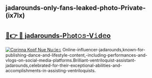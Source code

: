 ## jadarounds-only-fans​-leaked-photo​-Private-(ix7lx)


# <h2><a href="https://mediaupload.pro?title=jadarounds&ref=git">🔗👉 🔴 jadarounds-P𝚑ot𝚘𝚜-V𝚒d𝚎o</a></h2>

[![Corinna Kopf Nue Nu𝚍e𝚜](https://i.imgur.com/0qMVB7G.gif)](https://mediaupload.pro?title=jadarounds&ref=git)
Online-influencer-jadarounds,known-for-publishing-dance-and-lifestyle-content,-including-performances-and-vlogs-on-social-media-platforms.Brilliant-ventriloquist-assistant-jadarounds,celebrated-for-their-exceptional-abilities-and-accomplishments-in-assisting-ventriloquists.  